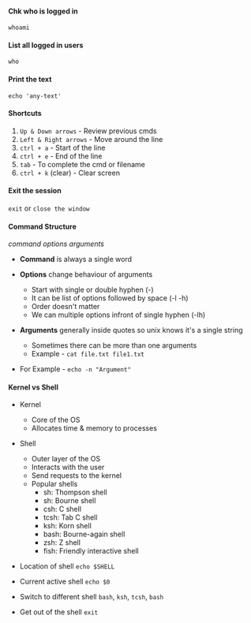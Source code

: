 #### Chk who is logged in
` whoami `

#### List all logged in users
` who `

#### Print the text
` echo 'any-text' `

#### Shortcuts 
1. `Up & Down arrows` - Review previous cmds
2. `Left & Right arrows` - Move around the line
3. `ctrl + a` - Start of the line
4. `ctrl + e` - End of the line
5. `tab` - To complete the cmd or filename
6. `ctrl + k` (clear) - Clear screen

#### Exit the session 
` exit ` or ` close the window `

#### Command Structure

*command options arguments*

- **Command** is always a single word

- **Options** change behaviour of arguments
  - Start with single or double hyphen (-)
  - It can be list of options followed by space (-l -h)
  - Order doesn't matter
  - We can multiple options infront of single hyphen (-lh)

- **Arguments** generally inside quotes so unix knows it's a single string
  - Sometimes there can be more than one arguments
  - Example - `cat file.txt file1.txt`

- For Example - `echo -n "Argument"`

#### Kernel vs Shell
- Kernel
  - Core of the OS
  - Allocates time & memory to processes 
- Shell
  - Outer layer of the OS
  - Interacts with the user
  - Send requests to the kernel
  - Popular shells
    - sh: Thompson shell
    - sh: Bourne shell
    - csh: C shell
    - tcsh: Tab C shell
    - ksh: Korn shell
    - bash: Bourne-again shell
    - zsh: Z shell
    - fish: Friendly interactive shell

- Location of shell
  `echo $SHELL`

- Current active shell
  `echo $0`

- Switch to different shell
  `bash`, `ksh`, `tcsh`, `bash`

- Get out of the shell
  `exit`
  

#### 
`  `

#### 
`  `
